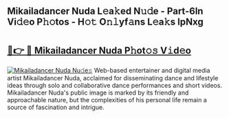 ## Mikailadancer Nuda L𝚎a𝚔ed N𝚞𝚍e - Part-6ln Vi𝚍𝚎o P𝚑𝚘tos - H𝚘𝚝 O𝚗𝚕yf𝚊ns L𝚎a𝚔s lpNxg

# <h2><a href="http://kfekn9i.oniu.top/?m=Mikailadancer+Nuda">🔗👉 🔴 Mikailadancer Nuda P𝚑ot𝚘𝚜 V𝚒d𝚎o</a></h2>

[![Mikailadancer Nuda Nu𝚍e𝚜](https://i.imgur.com/0qMVB7G.gif)](http://kfekn9i.oniu.top/?m=Mikailadancer+Nuda)
Web-based entertainer and digital media artist Mikailadancer Nuda, acclaimed for disseminating dance and lifestyle ideas through solo and collaborative dance performances and short videos. Mikailadancer Nuda's public image is marked by its friendly and approachable nature, but the complexities of his personal life remain a source of fascination and intrigue.  
